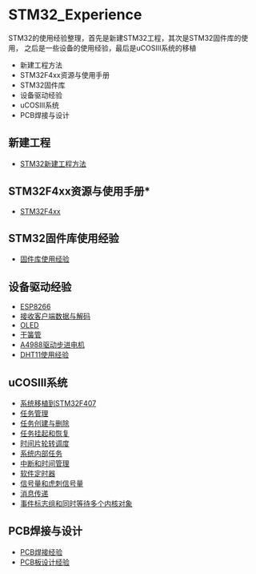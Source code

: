# STM32_Experience

STM32的使用经验整理，首先是新建STM32工程，其次是STM32固件库的使用，
之后是一些设备的使用经验，最后是uCOSIII系统的移植

- 新建工程方法
- STM32F4xx资源与使用手册
- STM32固件库
- 设备驱动经验
- uCOSIII系统
- PCB焊接与设计

## 新建工程

- [STM32新建工程方法](/NewProject/NewProject.md)

## STM32F4xx资源与使用手册*

- [STM32F4xx](/PCB_Desiner/STM32F4xx.md)

## STM32固件库使用经验

- [固件库使用经验](/Peripheral/Peripheral.md)


## 设备驱动经验

- [ESP8266](/Peripheral+/ESP8266/ESP8266使用经验.md)
- [接收客户端数据与解码](/Peripheral+/ESP8266/接收数据与解码.md)
- [OLED](/Peripheral+/OLED/OLED使用经验.md)
- [干簧管](/Peripheral+/ReedSwitch/干簧管使用经验.md)
- [A4988驱动步进电机](/Peripheral+/StepperMotor/A4988驱动42步进电机.md)
- [DHT11使用经验](/Peripheral+/DHT11/DHT11使用经验.md)

## uCOSIII系统

- [系统移植到STM32F407](/μC'OS-III/0.系统移植到STM32F407.md)
- [任务管理](/μC'OS-III/1.任务管理.md)
- [任务创建与删除](/μC'OS-III/2.任务创建和删除.md)
- [任务挂起和恢复](/μC'OS-III/3.任务挂起和恢复.md)
- [时间片轮转调度](/μC'OS-III/4.时间片轮转调度.md)
- [系统内部任务](/μC'OS-III/5.系统内部任务.md)
- [中断和时间管理](/μC'OS-III/6.中断和时间管理.md)
- [软件定时器](/μC'OS-III/7.软件定时器.md)
- [信号量和虎刺信号量](/μC'OS-III/8.信号量和互斥信号量.md)
- [消息传递](/μC'OS-III/9.消息传递.md)
- [事件标志组和同时等待多个内核对象](/μC'OS-III/10.事件标志组和同时等待多个内核对象.md)


## PCB焊接与设计

- [PCB焊接经验](/PCB_Desiner/PCB板焊接经验.md)
- [PCB板设计经验](/PCB_Desiner/PCB板设计经验.md)
